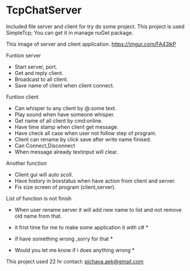 # TcpChatServer
Included file server and client for try do some project. 
This project is used SimpleTcp;
You can get it in manage nuGet package.

This image of server and client application.
https://imgur.com/FA43lkP

Funtion server
  - Start server, port.
  - Get and reply client.
  - Broadcast to all client.
  - Save name of client when client connect.
  
Funtion client 
  - Can whisper to any client by @<name>:some text.
  - Play sound when have someone whisper.
  - Get name of all client by cmd:online.
  - Have time stamp when client get message.
  - Have check all case when user not follow step of program.
  - Client can rename by click save after write name finised.
  - Can Connect,Disconnect
  - When message already textinput will clear.
 
 Another function
 - Client gui will auto scoll.
 - Have history in boxstatus when have action from client and server.
 - Fix size screen of program (client,server).

List of function is not finish
  - When user rename server it will add new name to list and not remove old name from that.

  - it frist time for me to make some application it with c# *
  - if have something wrong ,sorry for that *
  - Would you let me know if i does anything wrong *

  This project used 22 hr
  contact: pichaya.aek@gmail.com
